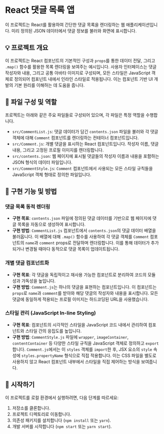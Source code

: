 # React 댓글 목록 앱

이 프로젝트는 React를 활용하여 간단한 댓글 목록을 렌더링하는 웹 애플리케이션입니다. 미리 정의된 JSON 데이터에서 댓글 정보를 불러와 화면에 표시합니다.

## 💡 프로젝트 개요

이 프로젝트는 React 컴포넌트의 기본적인 구성과 `props`를 통한 데이터 전달, 그리고 `.map()` 함수를 활용한 목록 렌더링을 보여주는 예시입니다. 사용자 인터페이스는 댓글 작성자와 내용, 그리고 공통 아바타 이미지로 구성되며, 모든 스타일은 JavaScript 객체로 정의되어 컴포넌트 내에서 인라인 스타일로 적용됩니다. 이는 컴포넌트 기반 UI 개발의 기본 원리를 이해하는 데 도움을 줍니다.

## 📁 파일 구성 및 역할

프로젝트는 아래와 같은 주요 파일들로 구성되어 있으며, 각 파일은 특정 역할을 수행합니다.

* `src/CommentList.js`: 댓글 데이터가 담긴 `contents.json` 파일을 불러와 각 댓글 객체에 대해 `Comment` 컴포넌트를 렌더링하는 컨테이너 컴포넌트입니다.
* `src/Comment.js`: 개별 댓글을 표시하는 React 컴포넌트입니다. 작성자 이름, 댓글 내용, 그리고 고정된 프로필 이미지를 렌더링합니다.
* `src/contents.json`: 웹 페이지에 표시될 댓글들의 작성자 이름과 내용을 포함하는 JSON 형식의 데이터 파일입니다.
* `src/CommentStyle.js`: `Comment` 컴포넌트에서 사용되는 모든 스타일 규칙들을 JavaScript 객체 형태로 정의한 파일입니다.

## 🎯 구현 기능 및 방법

### 댓글 목록 동적 렌더링

* **구현 목표**: `contents.json` 파일에 정의된 댓글 데이터를 기반으로 웹 페이지에 댓글 목록을 자동으로 생성하여 표시합니다.
* **구현 방법**: `CommentList.js` 컴포넌트에서 `contents.json`의 댓글 데이터 배열을 불러옵니다. 이 배열에 대해 `.map()` 함수를 사용하여 각 댓글 객체를 `Comment` 컴포넌트의 `name`과 `comment` props로 전달하며 렌더링합니다. 이를 통해 데이터가 추가되거나 변경될 때마다 동적으로 댓글 목록이 업데이트됩니다.

### 개별 댓글 컴포넌트화

* **구현 목표**: 각 댓글을 독립적이고 재사용 가능한 컴포넌트로 분리하여 코드의 모듈성과 가독성을 높입니다.
* **구현 방법**: `Comment.js`는 하나의 댓글을 표현하는 컴포넌트입니다. 이 컴포넌트는 `props`로 `name`과 `comment`를 받아와 해당 댓글의 작성자와 내용을 표시합니다. 모든 댓글에 동일하게 적용되는 프로필 이미지는 하드코딩된 URL을 사용했습니다.

### 스타일 관리 (JavaScript In-line Styling)

* **구현 목표**: 컴포넌트의 시각적인 스타일을 JavaScript 코드 내에서 관리하여 컴포넌트와 스타일 간의 응집도를 높입니다.
* **구현 방법**: `CommentStyle.js` 파일에 `wrapper`, `imageContainer`, `contentContainer` 등 다양한 스타일 규칙을 JavaScript 객체로 정의하고 `export`합니다. `Comment.js`에서는 이 `styles` 객체를 `import`한 후, JSX 요소의 `style` 속성에 `styles.propertyName` 형식으로 직접 적용합니다. 이는 CSS 파일을 별도로 사용하지 않고 React 컴포넌트 내부에서 스타일을 직접 제어하는 방식을 보여줍니다.

## 🚀 시작하기

이 프로젝트를 로컬 환경에서 실행하려면, 다음 단계를 따르세요:

1.  저장소를 클론합니다.
2.  프로젝트 디렉토리로 이동합니다.
3.  의존성 패키지를 설치합니다 (`npm install` 또는 `yarn`).
4.  개발 서버를 시작합니다 (`npm start` 또는 `yarn start`).

